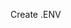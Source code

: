 Create .ENV

<!-- AUTH_SECRET="MUMB028g9Gi30TZEegyM4KYrsnPoSpjYkEDBnfaVY14="
DATABASE_URL=""

NAVER_CLIENT_ID=""
NAVER_CLIENT_SECRET="" -->
